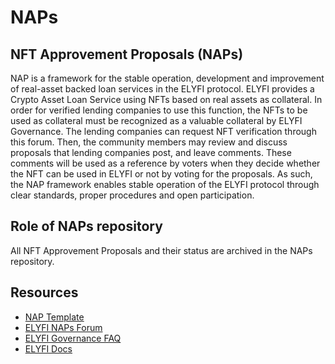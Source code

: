# NAPs

## NFT Approvement Proposals (NAPs)

NAP is a framework for the stable operation, development and improvement of real-asset backed loan services in the ELYFI protocol. ELYFI provides a Crypto Asset Loan Service using NFTs based on real assets as collateral. In order for verified lending companies to use this function, the NFTs to be used as collateral must be recognized as a valuable collateral by ELYFI Governance. The lending companies can request NFT verification through this forum. Then, the community members may review and discuss proposals that lending companies post, and leave comments. These comments will be used as a reference by voters when they decide whether the NFT can be used in ELYFI or not by voting for the proposals. As such, the NAP framework enables stable operation of the ELYFI protocol through clear standards, proper procedures and open participation.

## Role of NAPs repository

All NFT Approvement Proposals and their status are archived in the NAPs repository. 

## Resources
- [NAP Template](https://github.com/elysia-dev/NAPs/blob/main/Template)
- [ELYFI NAPs Forum](https://forum.elyfi.world/c/nap/10)
- [ELYFI Governance FAQ](https://elysia.gitbook.io/elyfi-governance-faq/)
- [ELYFI Docs](https://elyfi-docs.elysia.land/v/eng/)
